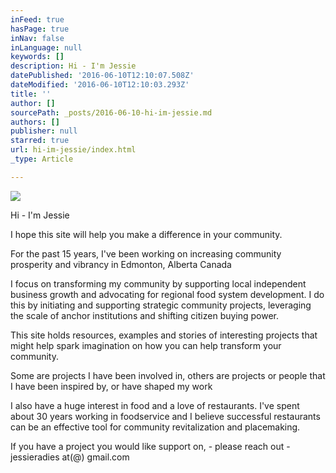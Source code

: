 ```yaml
---
inFeed: true
hasPage: true
inNav: false
inLanguage: null
keywords: []
description: Hi - I'm Jessie
datePublished: '2016-06-10T12:10:07.508Z'
dateModified: '2016-06-10T12:10:03.293Z'
title: ''
author: []
sourcePath: _posts/2016-06-10-hi-im-jessie.md
authors: []
publisher: null
starred: true
url: hi-im-jessie/index.html
_type: Article

---
```

![](https://the-grid-user-content.s3-us-west-2.amazonaws.com/11f5729e-6396-4214-9ec4-9ec14d591a58.jpg)

Hi - I'm Jessie

I hope this site will help you make a difference in your community.

For the past 15 years, I've been working on increasing community prosperity and vibrancy in Edmonton, Alberta Canada 

I focus on transforming my community by supporting local independent business growth and advocating for regional food system development. I do this by initiating and supporting strategic community projects, leveraging the scale of anchor institutions and shifting citizen buying power. 

This site holds resources, examples and stories of interesting projects that might help spark imagination on how you can help transform your community. 

Some are projects I have been involved in, others are projects or people that I have been inspired by, or have shaped my work

I also have a huge interest in food and a love of restaurants. I've spent about 30 years working in foodservice and I believe successful restaurants can be an effective tool for community revitalization and placemaking. 

If you have a project you would like support on, - please reach out - jessieradies at(@) gmail.com